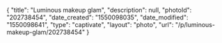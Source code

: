 {
    "title": "Luminous makeup glam",
    "description": null,
    "photoId": "202738454",
    "date_created": "1550098035",
    "date_modified": "1550098641",
    "type": "captivate",
    "layout": "photo",
    "url": "\/p\/luminous-makeup-glam\/202738454"
}